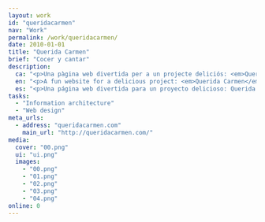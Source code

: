 ```yaml
---
layout: work
id: "queridacarmen"
nav: "Work"
permalink: /work/queridacarmen/
date: 2010-01-01
title: "Querida Carmen"
brief: "Cocer y cantar"
description:
  ca: "<p>Una pàgina web divertida per a un projecte deliciós: <em>Querida Carmen</em> vol que cuinis menys i mengis millor.</p>"
  en: "<p>A fun website for a delicious project: <em>Querida Carmen</em> wants you to start cooking less and eating better.</p>"
  es: "<p>Una página web divertida para un proyecto delicioso: Querida Carmen quiere que cocines menos y comas mejor.</p>"
tasks:
  - "Information architecture"
  - "Web design"
meta_urls:
  - address: "queridacarmen.com"
    main_url: "http://queridacarmen.com/"
media:
  cover: "00.png"
  ui: "ui.png"
  images:
    - "00.png"
    - "01.png"
    - "02.png"
    - "03.png"
    - "04.png"
online: 0
---
```

